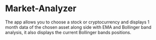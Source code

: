 # Market-Analyzer
The app allows you to  choose a stock or cryptocurrency and displays 1 month data of the chosen asset along side with EMA and Bollinger band analysis, it also displays the current Bollinger bands positions.
